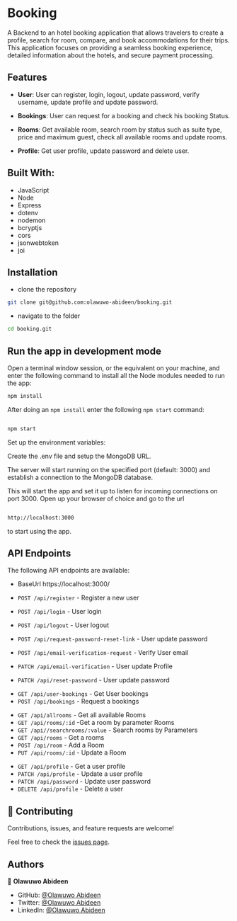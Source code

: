 # Booking

A Backend to an hotel booking application that allows travelers to create a profile, search for room, compare, and book accommodations for their trips. This application focuses on
providing a seamless booking experience, detailed information about the hotels, and secure payment processing.

## Features

- **User**: User can register, login, logout, update password, verify username, update profile and update password.

- **Bookings**: User can request for a booking and check his booking Status.

- **Rooms**: Get available room, search room by status such as suite type, price and maximum guest, check all available
  rooms and update rooms.

- **Profile**: Get user profile, update password and delete user.

## Built With:

- JavaScript
- Node
- Express
- dotenv
- nodemon
- bcryptjs
- cors
- jsonwebtoken
- joi

## Installation

- clone the repository

```sh
git clone git@github.com:olawuwo-abideen/booking.git
```

- navigate to the folder

```sh
cd booking.git
```

## Run the app in development mode

Open a terminal window session, or the equivalent on your machine, and enter the following command to install all the
Node modules needed to run the app:

```sh
npm install
```

After doing an `npm install` enter the following `npm start` command:

```sh

npm start

```

Set up the environment variables:

Create the .env file and setup the MongoDB URL.

The server will start running on the specified port (default: 3000) and establish a connection to the MongoDB database.

This will start the app and set it up to listen for incoming connections on port 3000. Open up your browser of choice
and go to the url

```sh

http://localhost:3000

```

to start using the app.

## API Endpoints

The following API endpoints are available:

- BaseUrl https://localhost:3000/

- `POST /api/register` - Register a new user
- `POST /api/login` - User login
- `POST /api/logout` - User logout
- `POST /api/request-password-reset-link` - User update password
- `POST /api/email-verification-request` - Verify User email
- `PATCH /api/email-verification` - User update Profile
- `PATCH /api/reset-password` - User update password

* `GET /api/user-bookings` - Get User bookings
* `POST /api/bookings` - Request a bookings

- `GET /api/allrooms` - Get all available Rooms
- `GET /api/rooms/:id` -Get a room by parameter Rooms
- `GET /api//searchrooms/:value` - Search rooms by Parameters
- `GET /api/rooms` - Get a rooms
- `POST /api/room` - Add a Room
- `PUT /api/rooms/:id` - Update a Room

* `GET /api/profile` - Get a user profile
* `PATCH /api/profile` - Update a user profile
* `PATCH /api/password` - Update user password
* `DELETE /api/profile` - Delete a user

## 🤝 Contributing

Contributions, issues, and feature requests are welcome!

Feel free to check the [issues page](https://github.com/Olawuwo-Abideen/booking/issues).

## Authors

👤 **Olawuwo Abideen**

- GitHub: [@Olawuwo Abideen](https://github.com/olawuwo-abideen)
- Twitter: [@Olawuwo Abideen](https://twitter.com/olawuwo_abideen)
- LinkedIn: [@Olawuwo Abideen](https://www.linkedin.com/in/olawuwo-abideen/)

